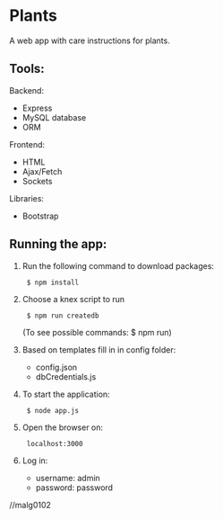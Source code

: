 # Plants

A web app with care instructions for plants.

## Tools:

Backend:

- Express
- MySQL database 
- ORM

Frontend:

- HTML
- Ajax/Fetch
- Sockets

Libraries:

- Bootstrap

## Running the app:

1. Run the following command to download packages:

        $ npm install

2. Choose a knex script to run

        $ npm run createdb
    (To see possible commands: $ npm run)

3. Based on templates fill in in config folder:

    - config.json
    - dbCredentials.js

4. To start the application:

        $ node app.js

5. Open the browser on:

        localhost:3000

6. Log in:

    - username: admin
    - password: password

//malg0102